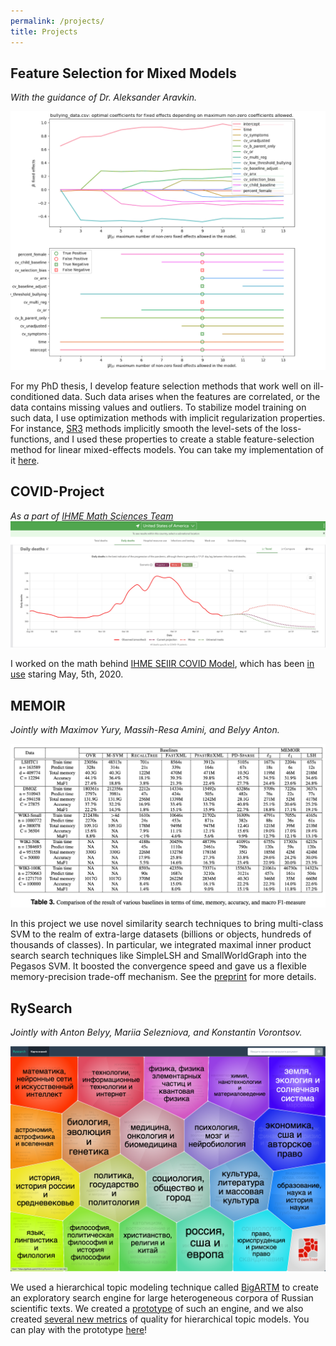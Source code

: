 ```yaml
---
permalink: /projects/
title: Projects
---
```


## Feature Selection for Mixed Models
*With the guidance of Dr. Aleksander Aravkin.*

![skmixed](../assets/images/skmixed.png)

For my PhD thesis, I develop feature selection methods that work well on ill-conditioned data. Such data arises when the features are correlated, or the data contains missing values and outliers. To stabilize model training on such data, I use optimization methods with implicit regularization properties. For instance, [SR3](https://arxiv.org/pdf/1807.05411.pdf) methods implicitly smooth the level-sets of the loss-functions, and I used these properties to create a stable feature-selection method for linear mixed-effects models. You can take my implementation of it [here](https://github.com/aksholokhov/skmixed).

## COVID-Project
*As a part of [IHME Math Sciences Team](https://github.com/ihmeuw-msca)*
![memoir](../assets/images/covid_projections.png)

I worked on the math behind [IHME SEIIR COVID Model](http://www.healthdata.org/sites/default/files/files/Projects/COVID/Estimation_update_050420.pdf), which has been [in use](https://covid19.healthdata.org/projections) staring May, 5th, 2020.

## MEMOIR
*Jointly with Maximov Yury, Massih-Resa Amini, and Belyy Anton.*

![memoir](../assets/images/memoir_comparison.png)

In this project we use novel similarity search techniques to bring multi-class SVM to the realm of extra-large datasets (billions or objects, hundreds of thousands of classes). In particular, we integrated maximal inner product search search techniques like SimpleLSH and SmallWorldGraph into the Pegasos SVM. It boosted the convergence speed and gave us a flexible memory-precision trade-off mechanism. See the [preprint](https://arxiv.org/abs/1811.09863) for more details.

## RySearch
*Jointly with Anton Belyy, Mariia Selezniova, and Konstantin Vorontsov.*

![rysearch](../assets/images/rysearch.png)

We used a hierarchical topic modeling technique called [BigARTM](https://github.com/bigartm/bigartm) to create an exploratory search engine for large heterogeneous corpora of Russian scientific texts. We created a [prototype](https://github.com/AVBelyy/Rysearch/graphs/contributors) of such an engine, and we also created [several new metrics](http://www.dialog-21.ru/media/4562/belyyavplusetal.pdf) of quality for hierarchical topic models. You can play with the prototype [here](https://rysearch.retloko.org)!